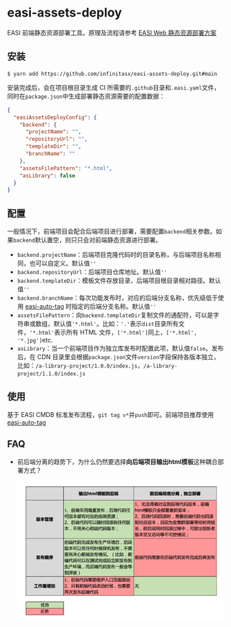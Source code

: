 # easi-assets-deploy

EASI 前端静态资源部署工具。原理及流程请参考 [EASI Web 静态资源部署方案](https://www.notion.so/Web-e87a55d8236749208ff9d5a75e17ed76)

## 安装

```shell
$ yarn add https://github.com/infinitasx/easi-assets-deploy.git#main
```

安装完成后，会在项目根目录生成 CI 所需要的`.github`目录和`.easi.yaml`文件，同时在`package.json`中生成部署静态资源需要的配置数据：

```json
{
  "easiAssetsDeployConfig": {
    "backend": {
      "projectName": "",
      "repositoryUrl": "",
      "templateDir": "",
      "branchName": ""
    },
    "assetsFilePattern": "*.html",
    "asLibrary": false
  }
}
```

## 配置

一般情况下，前端项目会配合后端项目进行部署，需要配置`backend`相关参数。如果`backend`默认置空，则只只会对前端静态资源进行部署。

- `backend.projectName`：后端项目克隆代码时的目录名称，与后端项目名称相同，也可以自定义。默认值`''`
- `backend.repositoryUrl`：后端项目仓库地址。默认值`''`
- `backend.templateDir`：模板文件存放目录，后端项目根目录相对路径。默认值`''`
- `backend.branchName`：每次功能发布时，对应的后端分支名称，优先级低于使用 [easi-auto-tag](https://github.com/infinitasx/easi-auto-tag) 时指定的后端分支名称。默认值`''`
- `assetsFilePattern`：向`backend.templateDir`复制文件的通配符，可以是字符串或数组，默认值`'*.html'`。比如：`'.'`表示`dist`目录所有文件，`'*.html'`表示所有 HTML 文件，`['*.html']`同上，`['*.html', '*.jpg']`etc.
- `asLibrary`：当一个前端项目作为独立库发布时配置此项，默认值`false`。发布后，在 CDN 目录里会根据`package.json`文件`version`字段保持各版本独立，比如：`/a-library-project/1.0.0/index.js`，`/a-library-project/1.1.0/index.js`

## 使用

基于 EASI CMDB 标准发布流程，`git tag v*`并`push`即可。前端项目推荐使用 [easi-auto-tag](https://github.com/infinitasx/easi-auto-tag) 

## FAQ

- 前后端分离的趋势下，为什么仍然要选择**向后端项目输出html模板**这种耦合部署方式？

  ![部署方案对比](assets/faq00.png)
